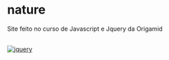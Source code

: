 # nature
Site feito no curso de Javascript e Jquery da Origamid
<br>
<br>

[![jquery](https://img.shields.io/badge/jQuery-0769AD?style=for-the-badge&logo=jquery&logoColor=white)](https://jquery.com)
